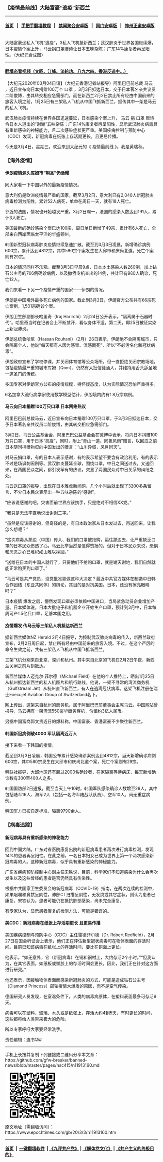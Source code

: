 ### 【疫情最前线】大陆富豪“逃疫”新西兰
------------------------

#### [首页](https://github.com/gfw-breaker/banned-news/blob/master/README.md) &nbsp;&nbsp;|&nbsp;&nbsp; [手把手翻墙教程](https://github.com/gfw-breaker/guides/wiki) &nbsp;&nbsp;|&nbsp;&nbsp; [禁闻聚合安卓版](https://github.com/gfw-breaker/bn-android) &nbsp;&nbsp;|&nbsp;&nbsp; [网门安卓版](https://github.com/oGate2/oGate) &nbsp;&nbsp;|&nbsp;&nbsp; [神州正道安卓版](https://github.com/SzzdOgate/update) 



<div><img alt="" class="aligncenter wp-post-image" src="https://i.epochtimes.com/assets/uploads/2020/03/49a9ce4930e431b77f29e5d97fade0a5-600x400.jpg"/>
<div class="red16 caption">
 大陆富豪坐私人飞机“逃疫”，3私人飞机抵新西兰；武汉肺炎于世界各国继续爆，日本疫情个案上升，马云捐口罩赠诗让日本五味杂陈；广东14%康复者再呈阳性。（大纪元合成图）
</div>
</div><hr/>

#### [翻墙必看视频（文昭、江峰、法轮功、八九六四、香港反送中...）](https://github.com/gfw-breaker/banned-news/blob/master/pages/link3.md)

<div><p>
 【大纪元2020年03月04日讯】（大纪元香港记者站报导）阿里巴巴前总裁
 <ok href="https://www.epochtimes.com/gb/tag/%E9%A9%AC%E4%BA%91.html">
  马云
 </ok>
 ，近日宣布向日本捐赠100万个
 <ok href="https://www.epochtimes.com/gb/tag/%E5%8F%A3%E7%BD%A9.html">
  口罩
 </ok>
 ，3月3日抵达日本，交予日本著名亲共议员二阶俊博，由其转交相应急需部门。而在新西兰2月2日禁止所有经由中国前来的旅客入境之前，1月25日有三架私人飞机从中国飞抵新西兰，据传其中一架是马云的私人飞机。
</p>
<p>
 武汉肺炎疫情持续在世界各国迅速蔓延，日本感染个案上升，
 <ok href="https://www.epochtimes.com/gb/tag/%E9%A9%AC%E4%BA%91.html">
  马云
 </ok>
 捐
 <ok href="https://www.epochtimes.com/gb/tag/%E5%8F%A3%E7%BD%A9.html">
  口罩
 </ok>
 赠诗令日本人道出的“谢谢”五味杂陈；广东14%康复者再呈阳性，显示武汉肺炎病毒具有重新感染的神秘能力，且二次感染症状更严重。美国疾病控制与预防中心（CDC）发现，新冠病毒在纸张上存活期更长，且更易传播。
</p>
<p>
</p>
<p>
 今天是3月4日，星期三，欢迎来到大纪元的《
 <ok href="https://www.epochtimes.com/gb/tag/%E7%96%AB%E6%83%85%E6%9C%80%E5%89%8D%E7%BA%BF.html">
  疫情最前线
 </ok>
 》，我是黄瑞秋。
</p>
<h3>
 【海外疫情】
</h3>
<h4>
 伊朗疫情源头库姆市“朝圣”仍活耀
</h4>
<p>
 同大家看一下中国以外的最新疫情情况。
</p>
<p>
 意大利仍是欧洲疫情最严重的国家。截至3月2日，意大利已有2,040人新冠肺炎病毒检测为阳性，累计52人病死，单单在周日一天，就有18人死亡。
</p>
<p>
 邻近的法国，情况也开始越发严重。3月2日周一，法国的感染人数达到191人，累计3人死亡。
</p>
<p>
 美国最新的确诊感染个案已达100宗，周日单日新增了49宗，累计有6人死亡，全部来自西岸面临太平洋的华盛顿州。
</p>
<p>
 韩国新型冠状病毒肺炎疫情继续急速扩散。截至到3月3日凌晨，新增确诊病例600宗，累计达到4812宗，其中580宗个案发生在大邱市和庆尚北道。死亡个案则有29宗。
</p>
<p>
 日本的情况同样不乐观。截至3月3日早晨9点，日本本土感染人数260例，加上钻石公主号的706例确诊病例，以及撤侨专机查出的14例，共计已有980人确诊，死亡12人。
</p>
<p>
 我们来看一下另一个疫情严重的国家——伊朗的情况。
</p>
<p>
 伊朗是中国境外最多死亡病例的国家。截止到3月2日，伊朗官方公布共有66宗死亡案例，1,501宗确诊个案。
</p>
<p>
 伊朗卫生部副部长哈里奇（Iraj Harirchi）2月24日公开表示，“隔离属于石器时代”。哈里奇当时在记者会上不断拭汗，看似身体不适，第二天，即25日被证实染上新冠肺炎。
</p>
<p>
 伊朗总统鲁哈尼（Hassan Rouhani）（2月）26日表示，伊朗绝不会隔离城市，只会隔离个人，他说“每天都有人因为感冒、流感而死”，所以“不必污名化新冠状病毒”。
</p>
<p>
 伊朗政府宣布了学校停课，并关闭体育馆等公众场所，但一直拒绝关闭宗教场地，包括疫情最严重的城市库姆（Qom），仍然有大批信徒涌入，并维持用舌头舔圣地一道圣门的传统。
</p>
<p>
 多国专家对伊朗官方公布的疫情规模，持怀疑态度，认为实际情况恐怕严重得多。
</p>
<p>
 6名加拿大流行病学家使用数学模型估计，伊朗境内约有1.8万宗病例。
</p>
<h4>
 马云向日本捐赠100万只口罩 日本网络热议
</h4>
<p>
 阿里巴巴前总裁马云，近日宣布向日本捐赠100万只口罩，于3月3日抵达日本，交予日本著名亲共议员二阶俊博，由其转交相应急需部门。
</p>
<p>
 3月2日，马云公益基金会、阿里巴巴公益基金会在微博中表示，将向日本捐赠100万只口罩，用于日本“抗疫”，同时，附上“青山一道，同担风雨”赠言，以回应之前日本随同捐赠物资向中国发出的赠言：“山川异域，风月同天”。
</p>
<p>
 对马云捐口罩，有的日本人表示感谢，有的表示希望不要含有政治利用，有的表示不过是场讽刺闹剧等。武汉肺炎蔓延全球，围绕口罩，中日之间送过去，又送回来，在两国民众之间，都引发罕有的热议，突显了两国民众对中日关系的纠结之处。
</p>
<p>
 马云送口罩的报导，出现在日本雅虎新闻网，几个小时后就出现了3200多条留言，不少日本民众表示出一种五味杂陈的“感谢”。
</p>
<p>
 “应该说感谢的吧，灾害面前世界应该携手，只是绝对不相信XX党。”
</p>
<p>
 “我只是无法率直地说出谢谢二字。”
</p>
<p>
 “虽然是应该感谢的，但奇怪的是，有日本政治家从日本发过去，再送回来，让我怎么想呢？”
</p>
<p>
 “这次病毒从那边（中国）传入、我们的口罩被抢购，运往那边去，让严重缺乏口罩的日本民众伤透了心。马云此举当然是值得赞扬的，但对于日本民众来说，恐惧和厌恶之心已堆积如山难以挽回。”
</p>
<p>
 “送给在日本的中国人就行了，只要他们不抢购口罩，就是谢天谢地，我们自然就能正常购买到口罩了。”
</p>
<p>
 “马云可是共产党员，没党批准能做这种大决定？最近中共官方媒体在制造中日韩合作团结（东亚共同体）的舆论，其目的是对抗美国。日本，还没有擦亮眼睛吗？”
</p>
<p>
 <ok href="https://www.epochtimes.com/gb/tag/%E6%97%A5%E6%9C%AC%E7%96%AB%E6%83%85.html">
  日本疫情
 </ok>
 爆发之后，懵然发现口罩必须依赖中国进口，当局紧急动员企业增加产量。日本媒体说，日本大批电子和机器企业开始生产口罩，预计到3月中，日本每周可产1.5亿只口罩，足够本国之用。
</p>
<h4>
 疫情爆发 传马云等三架私人机抵达新西兰
</h4>
<p>
 据新西兰媒体NZ Herald 2月4日报导，为控制武汉肺炎病毒的传入，新西兰政府宣布，2月2日周日起，禁止所有经由中国前来的旅客入境。不过，在这个严厉的命令生效之前，共有三架私人飞机从中国飞抵新西兰。
</p>
<p>
 三架飞机分别来自北京、深圳和杭州。其中来自北京的飞机在2月2日午夜，新西兰关闸之前片刻抵达。
</p>
<p>
 新西兰媒体人迈克尔·菲尔德（Michael Field）在他的个人推特上，晒出1月25日从杭州抵达新西兰的私人机图片和航行路线。他说，一架不寻常的湾流商务机（Gulfstream Jet）从杭州直飞新西兰，有人在逃离冠状病毒。这架飞机注册在瑞士Execujet Aviation Group of Switzerland名下。
</p>
<p>
 网上传出，这架来自杭州的商务机，属于阿里巴巴前董事会主席马云。中国网站曾报导，马云拥有一架湾流550豪华商务客机，价值约3亿人民币。
</p>
<p>
 另据中国富商郭文贵近日的爆料称，中国富豪、香港富豪不少聚往新西兰。
</p>
<h4>
 韩国新冠病例破4000 军队隔离近万人
</h4>
<p>
 接下来看一下韩国的疫情。
</p>
<p>
 截至到3月3日凌晨，韩国公布累计感染确诊案例达到4812宗，当天新增确诊病例600宗，其中580宗发生在大邱市和庆尚北道个案，死亡个案则有29宗。
</p>
<p>
 韩联社报导，大邱地区还有超过2000名确诊者，在家隔离等待病床，每天新增确诊数有300至400人之多。
</p>
<p>
 韩国国防部2日通报，截至当天上午10时，韩国军队感染确诊人数增至28人，其中包括陆军16人、海军2人（包括一名海军陆战队队员）、空军10人，尚无重症病例。
</p>
<p>
 韩国军方已按自定标准，隔离9790余人。
</p>
<h3>
 【病毒追踪】
</h3>
<h4>
 新冠病毒具有重新感染的神秘能力
</h4>
<p>
 回到中国大陆。广东对省医院康复出院的新冠病毒患者再次进行病毒检测，发现14%的患者再呈阳性。在此之前，一名日本妇女已成为世界上第一个两次感染新冠病毒的人。这种新冠病毒，似乎具有重新感染的神秘能力。
</p>
<p>
 广东省疾病预防控制中心副主任宋铁说，目前，科学家们不知道感染为什么会再次发生以及这些曾经的患者是否仍然具有传染性。
</p>
<p>
 根据中共国家卫生委员会的新冠病毒（COVID-19）指南，在两次连续的检测中，如果咽喉和鼻拭呈阴性，肺部CT扫描呈阴性，无发烧或其它症状，则认为患者已康复。宋铁认为，患者可能仍在抵抗肺部感染，尚未完全康复。
</p>
<p>
 有专家认为，显示患者康复的检测方法，可能是错误的。
</p>
<h4>
 美CDC：新冠病毒在纸张上存活期更长 且更易传播
</h4>
<p>
 美国疾病控制与预防中心（CDC）主任雷德菲尔德（Dr. Robert Redfield），2月27日在国会听证会上表示，他们正在评估新型冠状病毒可在物体表面的存活时间。目前已知该病毒在纸张上的存活时间，要比在铜面上更长。
</p>
<p>
 他表示，“如无意外，它（新冠病毒）在铜和钢材上，大约存活2个小时。”“但我认为，在其它表面，如纸板或塑胶上的存活时间会更长，因此，我们正在针对这方面进行研究。”
</p>
<p>
 他还表示，因接触物体表面而感染新冠肺炎的方式，可能是造成钻石公主号（Diamond Princess）邮轮疫情大爆发的原因，而不是空气传染。
</p>
<p>
 德国研究人员发现，在室温条件下，人类的病毒病原体，在塑料表面最多可存活9天。
</p>
<p>
 病毒可以在塑料、玻璃、木头或是纸张上，存活大约4到5天，有时更长的时间，这些都将给人类带来极大的危险。
</p>
<p>
 所以专家呼吁大家要经常洗手。
</p>
<p>
 责任编辑：连书华#
</p>
</div>
<hr/>
手机上长按并复制下列链接或二维码分享本文章：<br/>
https://github.com/gfw-breaker/banned-news/blob/master/pages/nsc415/n11913160.md <br/>
<a href='https://github.com/gfw-breaker/banned-news/blob/master/pages/nsc415/n11913160.md'><img src='https://github.com/gfw-breaker/banned-news/blob/master/pages/nsc415/n11913160.md.png'/></a> <br/>
原文地址（需翻墙访问）：https://www.epochtimes.com/gb/20/3/3/n11913160.htm


------------------------
#### [首页](https://github.com/gfw-breaker/banned-news/blob/master/README.md) &nbsp;|&nbsp; [一键翻墙软件](https://github.com/gfw-breaker/nogfw/blob/master/README.md) &nbsp;| [《九评共产党》](https://github.com/gfw-breaker/9ping.md/blob/master/README.md#九评之一评共产党是什么) | [《解体党文化》](https://github.com/gfw-breaker/jtdwh.md/blob/master/README.md) | [《共产主义的终极目的》](https://github.com/gfw-breaker/gczydzjmd.md/blob/master/README.md)


<img src='http://gfw-breaker.win/banned-news/pages/nsc415/n11913160.md' width='0px' height='0px'/>
